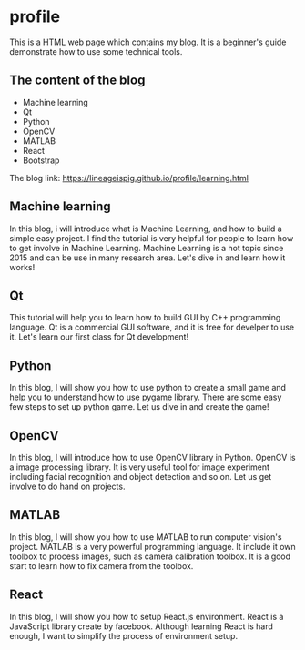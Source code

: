 # profile

This is a HTML web page which contains my blog. It is a beginner's guide demonstrate how to use some technical tools. 

## The content of the blog 

- Machine learning 
- Qt 
- Python 
- OpenCV 
- MATLAB 
- React 
- Bootstrap 


The blog link: https://lineageispig.github.io/profile/learning.html

## Machine learning

In this blog, i will introduce what is Machine Learning, and how to build a simple easy project. I find the tutorial is very helpful for people to learn how to get involve in Machine Learning. Machine Learning is a hot topic since 2015 and can be use in many research area. Let's dive in and learn how it works! 

## Qt 

This tutorial will help you to learn how to build GUI by C++ programming language. Qt is a commercial GUI software, and it is free for develper to use it. Let's learn our first class for Qt development!

## Python 

In this blog, I will show you how to use python to create a small game and help you to understand how to use pygame library. There are some easy few steps to set up python game. Let us dive in and create the game!

## OpenCV

In this blog, I will introduce how to use OpenCV library in Python. OpenCV is a image processing library. It is very useful tool for image experiment including facial recognition and object detection and so on. Let us get involve to do hand on projects. 

## MATLAB

In this blog, I will show you how to use MATLAB to run computer vision's project. MATLAB is a very powerful programming language. It include it own toolbox to process images, such as camera calibration toolbox. It is a good start to learn how to fix camera from the toolbox.

## React 

In this blog, I will show you how to setup React.js environment. React is a JavaScript library create by facebook. Although learning React is hard enough, I want to simplify the process of environment setup.
